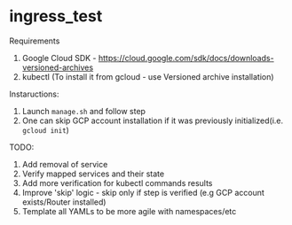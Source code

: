 # ingress_test

Requirements
1. Google Cloud SDK - https://cloud.google.com/sdk/docs/downloads-versioned-archives
2. kubectl (To install it from gcloud - use Versioned archive installation)

Instaructions:
1. Launch `manage.sh` and follow step
2. One can skip GCP account installation if it was previously initialized(i.e. `gcloud init`)

TODO:
1. Add removal of service
2. Verify mapped services and their state
3. Add more verification for kubectl commands results
4. Improve 'skip' logic - skip only if step is verified (e.g GCP account exists/Router installed)
5. Template all YAMLs to be more agile with namespaces/etc
